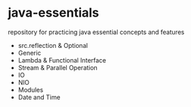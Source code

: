 # java-essentials
repository for practicing java essential concepts and features

- src.reflection & Optional
- Generic
- Lambda & Functional Interface
- Stream & Parallel Operation
- IO
- NIO
- Modules
- Date and Time
